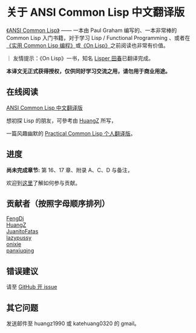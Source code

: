 # 关于 ANSI Common Lisp 中文翻译版

[《ANSI Common Lisp》](http://paulgraham.com/acl) —— 一本由 Paul Graham 编写的、一本非常棒的 Common Lisp 入门书籍，对于学习 Lisp / Functional Programming 、或者在[《实用 Common Lisp 编程》](http://book.douban.com/subject/6859720/)或[《On Lisp》](http://book.douban.com/subject/1432683/)之前阅读也非常有价值。

｜ 友情提示：《On Lisp》一书，知名 [Lisper 田春](tianchunbinghe.blog.163.com)已翻译完成。

**本译文无正式获得授权，仅供同好学习交流之用，请勿用于商业用途。**

## 在线阅读

[ANSI Common Lisp 中文翻译版](http://ansi-common-lisp.readthedocs.org/)

想初探 Lisp 的朋友，可參考由 [HuangZ][hz] 所写，

一篇风趣幽默的 [Practical Common Lisp 个人翻译版](http://t.cn/zOvuMZN)。

## 进度

**尚未完成章节:** 第 16、17 章、附录 A、C、D 与备注，

欢迎到[这里](https://github.com/acl-translation/acl-chinese)了解如何参与贡献。

## 贡献者（按照字母顺序排列）

[FengDi](http://fengdidi.github.com/)  
[HuangZ][hz]  
[JuanitoFatas](http://blog.lisp.tw/)  
[lazypussy](https://github.com/lazypussy)  
[onixie](http://blog.csdn.net/ensoo)  
[panxiuqing](http://pxqing.me/)  

## 错误建议

请至 [GitHub 开 issue](https://github.com/acl-translation/acl-chinese/issues/new)

## 其它问题

发送邮件至 huangz1990 或 katehuang0320 的 gmail。

[hz]: http://huangz.me/